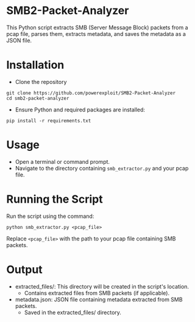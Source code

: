 # SMB2-Packet-Analyzer
This Python script extracts SMB (Server Message Block) packets from a pcap file, parses them, extracts metadata, and saves the metadata as a JSON file.

# Installation
- Clone the repository
```
git clone https://github.com/powerexploit/SMB2-Packet-Analyzer
cd smb2-packet-analyzer
```

- Ensure Python and required packages are installed:
```
pip install -r requirements.txt
```

# Usage
- Open a terminal or command prompt.
- Navigate to the directory containing `smb_extractor.py` and your pcap file.

# Running the Script
Run the script using the command:
```
python smb_extractor.py <pcap_file>
```

Replace `<pcap_file>` with the path to your pcap file containing SMB packets.

# Output
- extracted_files/: This directory will be created in the script's location.
    - Contains extracted files from SMB packets (if applicable).
- metadata.json: JSON file containing metadata extracted from SMB packets.
    - Saved in the extracted_files/ directory.